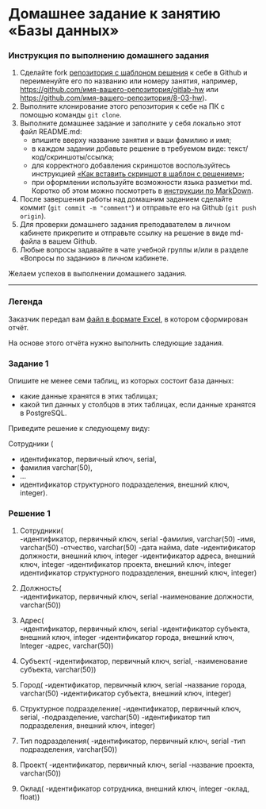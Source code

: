 # Домашнее задание к занятию «Базы данных»

### Инструкция по выполнению домашнего задания

1. Сделайте fork [репозитория c шаблоном решения](https://github.com/netology-code/sys-pattern-homework) к себе в Github и переименуйте его по названию или номеру занятия, например, https://github.com/имя-вашего-репозитория/gitlab-hw или https://github.com/имя-вашего-репозитория/8-03-hw).
2. Выполните клонирование этого репозитория к себе на ПК с помощью команды `git clone`.
3. Выполните домашнее задание и заполните у себя локально этот файл README.md:
   - впишите вверху название занятия и ваши фамилию и имя;
   - в каждом задании добавьте решение в требуемом виде: текст/код/скриншоты/ссылка;
   - для корректного добавления скриншотов воспользуйтесь инструкцией [«Как вставить скриншот в шаблон с решением»](https://github.com/netology-code/sys-pattern-homework/blob/main/screen-instruction.md);
   - при оформлении используйте возможности языка разметки md. Коротко об этом можно посмотреть в [инструкции по MarkDown](https://github.com/netology-code/sys-pattern-homework/blob/main/md-instruction.md).
4. После завершения работы над домашним заданием сделайте коммит (`git commit -m "comment"`) и отправьте его на Github (`git push origin`).
5. Для проверки домашнего задания преподавателем в личном кабинете прикрепите и отправьте ссылку на решение в виде md-файла в вашем Github.
6. Любые вопросы задавайте в чате учебной группы и/или в разделе «Вопросы по заданию» в личном кабинете.

Желаем успехов в выполнении домашнего задания.

---
### Легенда

Заказчик передал вам [файл в формате Excel](https://github.com/netology-code/sdb-homeworks/blob/main/resources/hw-12-1.xlsx), в котором сформирован отчёт. 

На основе этого отчёта нужно выполнить следующие задания.

### Задание 1

Опишите не менее семи таблиц, из которых состоит база данных:

- какие данные хранятся в этих таблицах;
- какой тип данных у столбцов в этих таблицах, если данные хранятся в PostgreSQL.

Приведите решение к следующему виду:

Сотрудники (

- идентификатор, первичный ключ, serial,
- фамилия varchar(50),
- ...
- идентификатор структурного подразделения, внешний ключ, integer).


### Решение 1


1. Сотрудники(	
    -идентификатор, первичный ключ, serial
    -фамилия, varchar(50)
    -имя, varchar(50)
    -отчество, varchar(50)
    -дата найма, date
    -идентификатор должности, внешний ключ, integer
    -идентификатор адреса, внешний ключ, integer
    -идентификатор проекта, внешний ключ, integer
	идентификатор структурного подразделения, внешний ключ, integer)
	
2. Должность(	
    -идентификатор, первичный ключ, serial
    -наименование должности, varchar(50))

3. Адрес(	
    -идентификатор, первичный ключ, serial
    -идентификатор субъекта, внешний ключ, integer
    -идентификатор города, внешний ключ, Integer
    -адрес, varchar(50))
	
4. Субъект(
    -идентификатор, первичный ключ, serial,
    -наименование субъекта, varchar(50))
	
5. Город(
    -идентификатор, первичный ключ, serial
    -название города, varchar(50)
    -идентификатор субъекта, внешний ключ, integer)
	
6. Структурное подразделение(
    -идентификатор, первичный ключ, serial,
    -подразделение, varchar(50)
    -идентификатор тип подразделения, внешний ключ, integer)
	
7. Тип подразделения(
    -идентификатор, первичный ключ, serial
    -тип подразделения, varchar(50))
	
8. Проект(
    -идентификатор, первичный ключ, serial
    -название проекта, varchar(50))
	
9. Оклад(
    -идентификатор сотрудника, внешний ключ, integer
    -оклад, float))

